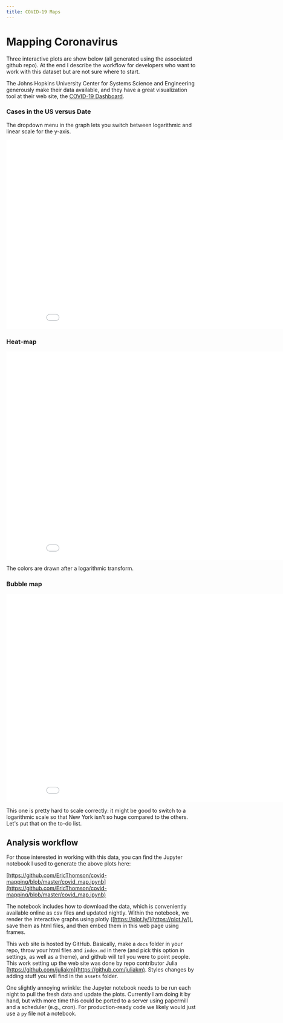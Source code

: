 ```yaml
---
title: COVID-19 Maps
---
```

# Mapping Coronavirus
Three interactive plots are show below (all generated using the associated github repo). At the end I describe the workflow for developers who want to work with this dataset but are not sure where to start.

The Johns Hopkins University Center for Systems Science and Engineering  generously make their data available, and they have a great visualization tool at their web site, the [COVID-19 Dashboard](https://www.arcgis.com/apps/opsdashboard/index.html#/bda7594740fd40299423467b48e9ecf6).

### Cases in the US versus Date
The dropdown menu in the graph lets you switch between logarithmic and linear scale for the y-axis.

<iframe src="cases_v_time.html"  width="900" height="500" frameborder="0" scrolling="no"></iframe>


### Heat-map

<iframe src="choropleth.html"  width="900" height="550" frameborder="0" scrolling="no"></iframe>

The colors are drawn after a logarithmic transform.

### Bubble map

<iframe src="bubble.html"  width="900" height="550"  frameborder="0" scrolling="no"></iframe>

This one is pretty hard to scale correctly: it might be good to switch to a logarithmic scale so that New York isn't so huge compared to the others. Let's put that on the to-do list.

## Analysis workflow
For those interested in working with this data, you can find the Jupyter notebook I used to generate the above plots here:    

[https://github.com/EricThomson/covid-mapping/blob/master/covid_map.ipynb](https://github.com/EricThomson/covid-mapping/blob/master/covid_map.ipynb)

 The notebook includes how to download the data, which is conveniently available online as csv files and updated nightly. Within the notebook, we render the interactive graphs using plotly ([https://plot.ly/](https://plot.ly/)), save them as html files, and then embed them in this web page using frames.

 This web site is hosted by GitHub. Basically, make a `docs` folder in your repo, throw your html files and `index.md` in there (and pick this option in settings, as well as a theme), and github will tell you were to point people. This work setting up the web site was done by repo contributor Julia [https://github.com/juliakm](https://github.com/juliakm). Styles changes by adding stuff you will find in the `assets` folder.

One slightly annoying wrinkle: the Jupyter notebook needs to be run each night to pull the fresh data and update the plots. Currently I am doing it by hand, but with more time this could be ported to a server using papermill and a scheduler (e.g., cron). For production-ready code we likely would just use a `py` file not a notebook.
